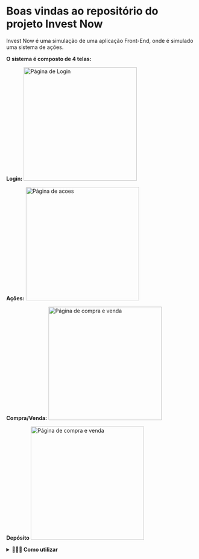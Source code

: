 # Boas vindas ao repositório do projeto Invest Now

Invest Now é uma simulação de uma aplicação Front-End, onde é simulado uma sistema de ações.

<strong>O sistema é composto de 4 telas:</strong>

<strong>Login:</strong>
<image width='300px' height='300px' src='./public/images/Screenshot from 2022-07-24 12-18-52.png' alt='Página de Login' />

<strong>Ações:</strong>
<image width='300px' height='300px' src='./public/images/Screenshot from 2022-07-24 12-12-01.png' alt='Página de acoes' />

<strong>Compra/Venda:</strong>
<image width='300px' height='300px' src='./public/images/Screenshot from 2022-07-24 12-53-08.png' alt='Página de compra e venda'  />

<strong>Depósito</strong>
<image width='300px' height='300px' src='./public/images/Screenshot from 2022-07-24 12-18-14.png' alt='Página de compra e venda'  />

<details>
  <summary><strong>🤷🏽‍♀️ Como utilizar</strong></summary><br />
  -> Na tela de Login, é necessário inserir um email no formato ' alguem@email.com'.
  -> Na tela de Login, é necessário inserir uma senha de pelo menos 8 caracteres.
     **Em caso de informações inválidas iŕa disparar um aviso.
  -> Após a inserção dos dados válidos, so acessar a aplicação utilizando o botão "Acessar" logo abaixo.
 
</details>